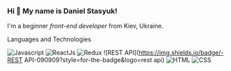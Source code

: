 ### Hi 👋 My name is **Daniel Stasyuk**!

 I'm a beginner *front-end developer* from Kiev, Ukraine.

 Languages and Technologies


![Javascript](https://img.shields.io/badge/-Javascript-090909?style=for-the-badge&logo=javascript)
![ReactJs](https://img.shields.io/badge/-ReactJS-090909?style=for-the-badge&logo=ReactJs)
![Redux](https://img.shields.io/badge/-Redux-090909?style=for-the-badge&logo=Redux)
![REST API](https://img.shields.io/badge/-REST API-090909?style=for-the-badge&logo=rest api)
![HTML](https://img.shields.io/badge/-HTML-090909?style=for-the-badge&logo=html5)
![CSS](https://img.shields.io/badge/-CSS-090909?style=for-the-badge&logo=css)



